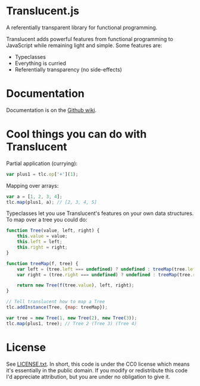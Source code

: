 # Translucent.js

A referentially transparent library for functional programming.

Translucent adds powerful features from functional programming to JavaScript while remaining light and simple. Some features are:

  - Typeclasses
  - Everything is curried
  - Referentially transparency (no side-effects)


# Documentation

Documentation is on the [Github wiki](https://github.com/jpotterm/translucent-js/wiki/Documentation).


# Cool things you can do with Translucent

Partial application (currying):

```javascript
var plus1 = tlc.op['+'](1);
```

Mapping over arrays:

```javascript
var a = [1, 2, 3, 4];
tlc.map(plus1, a); // [2, 3, 4, 5]
```

Typeclasses let you use Translucent's features on your own data structures. To map over a tree you could do:

```javascript
function Tree(value, left, right) {
    this.value = value;
    this.left = left;
    this.right = right;
}

function treeMap(f, tree) {
    var left = (tree.left === undefined) ? undefined : treeMap(tree.left);
    var right = (tree.right === undefined) ? undefined : treeMap(tree.right);

    return new Tree(f(tree.value), left, right);
}

// Tell translucent how to map a Tree
tlc.addInstance(Tree, {map: treeMap});

var tree = new Tree(1, new Tree(2), new Tree(3));
tlc.map(plus1, tree); // Tree 2 (Tree 3) (Tree 4)
```


# License

See [LICENSE.txt](https://github.com/jpotterm/translucent-js/blob/master/LICENSE.txt). In short, this code is under the CC0 license which means it's essentially in the public domain. If you modify or redistribute this code I'd appreciate attribution, but you are under no obligation to give it.
